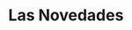 ---
title: "Las Novedades"
url: /caracas/las-novedades-avenida-este-2/
shop: material de oficina
---